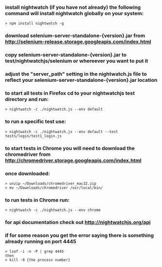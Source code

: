 ### install nightwatch (if you have not already) the following command will install nightwatch globally on your system:
    > npm install nightwatch -g

### download selenium-server-standalone-{version}.jar from http://selenium-release.storage.googleapis.com/index.html
### copy selenium-server-standalone-{version}.jar to test/nightwatchjs/selenium or whereever you want to put it
### adjust the "server_path" setting in the nightwatch.js file to reflect your selenium-server-standalone-{version}.jar location

### to start all tests in Firefox cd to your nightwatchjs test directory and run:
    > nightwatch -c ./nightwatch.js --env default

### to run a specific test use:
    > nightwatch -c ./nightwatch.js --env default --test tests/login/test1_login.js

### to start tests in Chrome you will need to download the chromedriver from http://chromedriver.storage.googleapis.com/index.html
### once downloaded:
    > unzip ~/Downloads/chromedriver_mac32.zip
    > mv ~/Downloads/chromedriver /usr/local/bin/

### to run tests in Chrome run:
    > nightwatch -c ./nightwatch.js --env chrome


### for api documentation check out http://nightwatchjs.org/api

### if for some reason you get the error saying there is something already running on port 4445
    > lsof -i -n -P | grep 4445
    then
    > kill -9 {the process number}
